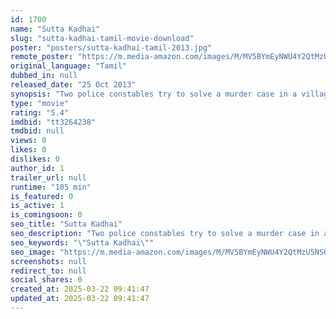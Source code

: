 ```yaml
---
id: 1700
name: "Sutta Kadhai"
slug: "sutta-kadhai-tamil-movie-download"
poster: "posters/sutta-kadhai-tamil-2013.jpg"
remote_poster: "https://m.media-amazon.com/images/M/MV5BYmEyNWU4Y2QtMzU5NS00MzAyLWE1NjMtM2U1NTgwYzIyYmEzXkEyXkFqcGc@._V1_SX300.jpg"
original_language: "Tamil"
dubbed_in: null
released_date: "25 Oct 2013"
synopsis: "Two police constables try to solve a murder case in a village."
type: "movie"
rating: "5.4"
imdbid: "tt3264238"
tmdbid: null
views: 0
likes: 0
dislikes: 0
author_id: 1
trailer_url: null
runtime: "105 min"
is_featured: 0
is_active: 1
is_comingsoon: 0
seo_title: "Sutta Kadhai"
seo_description: "Two police constables try to solve a murder case in a village."
seo_keywords: "\"Sutta Kadhai\""
seo_image: "https://m.media-amazon.com/images/M/MV5BYmEyNWU4Y2QtMzU5NS00MzAyLWE1NjMtM2U1NTgwYzIyYmEzXkEyXkFqcGc@._V1_SX300.jpg"
screenshots: null
redirect_to: null
social_shares: 0
created_at: 2025-03-22 09:41:47
updated_at: 2025-03-22 09:41:47
---
```


